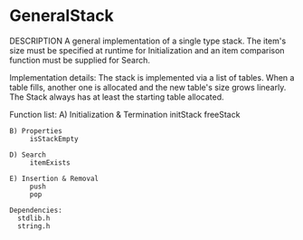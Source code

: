 # GeneralStack
 DESCRIPTION
  A general implementation of a single type stack. The item's size must be
  specified at runtime for Initialization and an item comparison function must
  be supplied for Search.

  Implementation details:
      The stack is implemented via a list of tables. When a table fills,
      another one is allocated and the new table's size grows linearly. The
      Stack always has at least the starting table allocated.
  
  Function list:
    A) Initialization & Termination
         initStack
         freeStack

    B) Properties
         isStackEmpty

    D) Search
         itemExists

    E) Insertion & Removal
         push
         pop

    Dependencies:
	  stdlib.h
	  string.h

